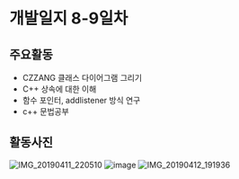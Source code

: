 # 개발일지 8-9일차  

## 주요활동
- CZZANG 클래스 다이어그램 그리기
- C++ 상속에 대한 이해
- 함수 포인터, addlistener 방식 연구
- c++ 문법공부

## 활동사진
![IMG_20190411_220510](https://user-images.githubusercontent.com/33976477/55959751-5b717700-5ca6-11e9-8eb5-8c6e0a903e48.jpg)
![image](https://user-images.githubusercontent.com/33976477/56031082-74873000-5d59-11e9-9543-8d4597448681.png)
![IMG_20190412_191936](https://user-images.githubusercontent.com/33976477/56031142-97194900-5d59-11e9-8d27-93afedaf6b86.jpg)

